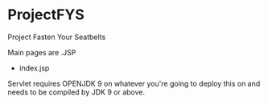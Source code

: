 # ProjectFYS
Project Fasten Your Seatbelts

Main pages are .JSP
- index.jsp

Servlet requires OPENJDK 9 on whatever you're going to deploy this on and needs to be compiled by JDK 9 or above.
